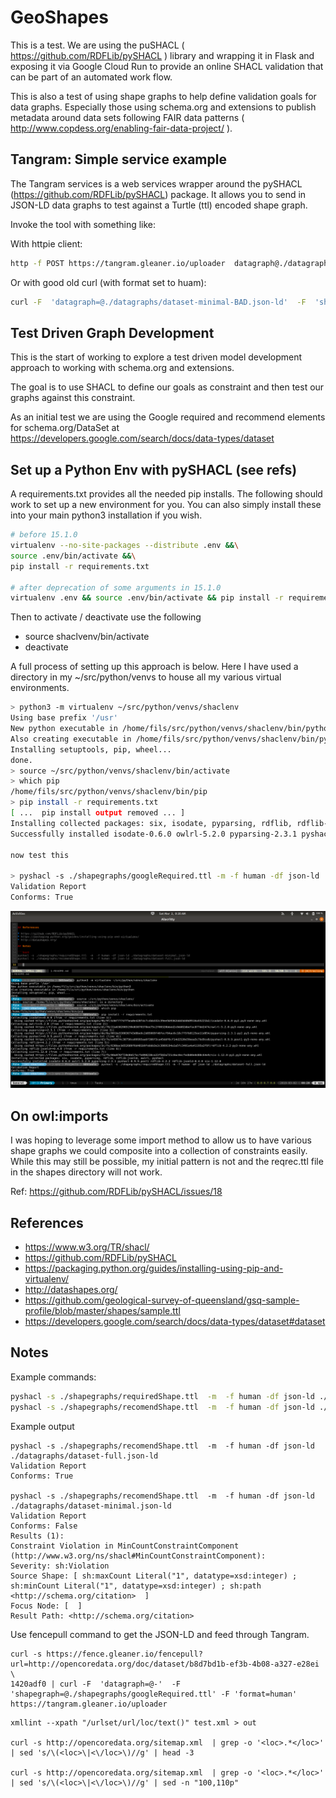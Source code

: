 # GeoShapes

This is a test.  We are using the puSHACL ( https://github.com/RDFLib/pySHACL ) library
and wrapping it in Flask and exposing it via Google Cloud Run to provide an online 
SHACL validation that can be part of an automated work flow.  

This is also a test of using shape graphs to help define validation goals for 
data graphs.  Especially those using schema.org and extensions to publish
metadata around data sets following FAIR data patterns ( http://www.copdess.org/enabling-fair-data-project/ ).  

## Tangram:  Simple service example


The Tangram services is a web services  wrapper around the pySHACL
(https://github.com/RDFLib/pySHACL) package.  It allows you to send in JSON-LD data 
graphs to test against a Turtle (ttl) encoded shape graph.

Invoke the tool with something like:

With httpie client:

```bash
http -f POST https://tangram.gleaner.io/uploader  datagraph@./datagraphs/dataset-minimal-BAD.json-ld  shapegraph@./shapegraphs/googleRecommended.ttl format=human
```

Or with good old curl (with format set to huam):

```bash
curl -F  'datagraph=@./datagraphs/dataset-minimal-BAD.json-ld'  -F  'shapegraph=@./shapegraphs/googleRecommended.ttl' -F 'format=human'  https://tangram.gleaner.io/uploader
```

## Test Driven Graph Development

This is the start of working to explore a test driven model development
approach to working with schema.org and extensions.

The goal is to use SHACL to define our goals as constraint and then
test our graphs against this constraint.  

As an initial test we are using the Google required and recommend elements
for schema.org/DataSet at https://developers.google.com/search/docs/data-types/dataset

## Set up a Python Env with pySHACL (see refs)

A requirements.txt provides all the needed pip installs.  The following
should work to set up a new environment for you.  You can also simply install 
these into your main python3 installation if you wish.

```bash
# before 15.1.0
virtualenv --no-site-packages --distribute .env &&\
source .env/bin/activate &&\
pip install -r requirements.txt

# after deprecation of some arguments in 15.1.0
virtualenv .env && source .env/bin/activate && pip install -r requirements.txt
```

Then to activate / deactivate use the following

* source shaclvenv/bin/activate
* deactivate

A full process of setting up this approach is below.  Here I have used 
a directory in my ~/src/python/venvs to house all my various virtual environments. 

```bash
> python3 -m virtualenv ~/src/python/venvs/shaclenv
Using base prefix '/usr'
New python executable in /home/fils/src/python/venvs/shaclenv/bin/python3
Also creating executable in /home/fils/src/python/venvs/shaclenv/bin/python
Installing setuptools, pip, wheel...
done.
> source ~/src/python/venvs/shaclenv/bin/activate
> which pip
/home/fils/src/python/venvs/shaclenv/bin/pip
> pip install -r requirements.txt
[ ...  pip install output removed ... ]
Installing collected packages: six, isodate, pyparsing, rdflib, rdflib-jsonld, owlrl, pyshacl
Successfully installed isodate-0.6.0 owlrl-5.2.0 pyparsing-2.3.1 pyshacl-0.9.9.post1 rdflib-4.2.2 rdflib-jsonld-0.4.0 six-1.12.0

now test this

> pyshacl -s ./shapegraphs/googleRequired.ttl -m -f human -df json-ld ./datagraphs/dataset-full.json-ld
Validation Report
Conforms: True
```

![alt install](./media/venvSetup.png "Install example")


## On owl:imports

I was hoping to leverage some import method to allow us to have various shape graphs we could composite 
into a collection of constraints easily.  While this may still be possible, my initial pattern is not 
and the reqrec.ttl file in the shapes directory will not work.   

Ref: https://github.com/RDFLib/pySHACL/issues/18

## References

* https://www.w3.org/TR/shacl/
* https://github.com/RDFLib/pySHACL
* https://packaging.python.org/guides/installing-using-pip-and-virtualenv/
* http://datashapes.org/
* https://github.com/geological-survey-of-queensland/gsq-sample-profile/blob/master/shapes/sample.ttl
* https://developers.google.com/search/docs/data-types/dataset#dataset 


## Notes

Example commands:
```bash
pyshacl -s ./shapegraphs/requiredShape.ttl  -m  -f human -df json-ld ./datagraphs/dataset-minimal.json-ld
pyshacl -s ./shapegraphs/recomendShape.ttl  -m  -f human -df json-ld ./datagraphs/dataset-full.json-ld

```

Example output
```
pyshacl -s ./shapegraphs/recomendShape.ttl  -m  -f human -df json-ld ./datagraphs/dataset-full.json-ld
Validation Report
Conforms: True

pyshacl -s ./shapegraphs/recomendShape.ttl  -m  -f human -df json-ld ./datagraphs/dataset-minimal.json-ld
Validation Report
Conforms: False
Results (1):
Constraint Violation in MinCountConstraintComponent (http://www.w3.org/ns/shacl#MinCountConstraintComponent):
Severity: sh:Violation
Source Shape: [ sh:maxCount Literal("1", datatype=xsd:integer) ; sh:minCount Literal("1", datatype=xsd:integer) ; sh:path <http://schema.org/citation>  ]
Focus Node: [  ]
Result Path: <http://schema.org/citation>
```

Use fencepull command to get the JSON-LD and feed through Tangram. 

```
curl -s https://fence.gleaner.io/fencepull?url=http://opencoredata.org/doc/dataset/b8d7bd1b-ef3b-4b08-a327-e28ei \
1420adf0 | curl -F  'datagraph=@-'  -F  'shapegraph=@./shapegraphs/googleRequired.ttl' -F 'format=human'  https://tangram.gleaner.io/uploader

```

```
xmllint --xpath "/urlset/url/loc/text()" test.xml > out

curl -s http://opencoredata.org/sitemap.xml  | grep -o '<loc>.*</loc>' | sed 's/\(<loc>\|<\/loc>\)//g' | head -3

curl -s http://opencoredata.org/sitemap.xml  | grep -o '<loc>.*</loc>' | sed 's/\(<loc>\|<\/loc>\)//g' | sed -n "100,110p"


```
